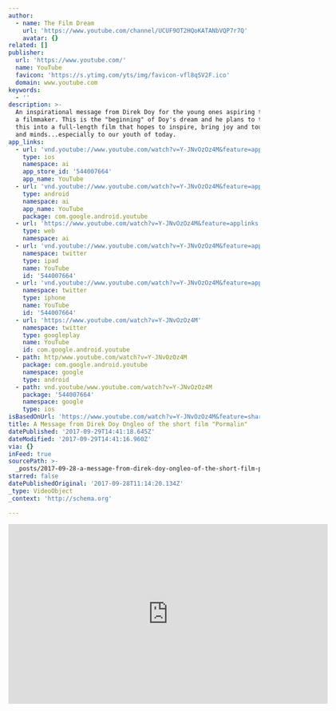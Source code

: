 ```yaml
---
author:
  - name: The Film Dream
    url: 'https://www.youtube.com/channel/UCUF9OT2HQoKATANbVQP7r7Q'
    avatar: {}
related: []
publisher:
  url: 'https://www.youtube.com/'
  name: YouTube
  favicon: 'https://s.ytimg.com/yts/img/favicon-vfl8qSV2F.ico'
  domain: www.youtube.com
keywords:
  - ''
description: >-
  An inspirational message from Direk Doy for the young ones aspiring to become
  a filmmaker. This is the "beginning" of Doy's dream and he plans to transform
  this into a full-length film that hopes to inspire, bring joy and touch hearts
  and minds...especially to our youth of today.
app_links:
  - url: 'vnd.youtube://www.youtube.com/watch?v=Y-JNvOzOz4M&feature=applinks'
    type: ios
    namespace: ai
    app_store_id: '544007664'
    app_name: YouTube
  - url: 'vnd.youtube://www.youtube.com/watch?v=Y-JNvOzOz4M&feature=applinks'
    type: android
    namespace: ai
    app_name: YouTube
    package: com.google.android.youtube
  - url: 'https://www.youtube.com/watch?v=Y-JNvOzOz4M&feature=applinks'
    type: web
    namespace: ai
  - url: 'vnd.youtube://www.youtube.com/watch?v=Y-JNvOzOz4M&feature=applinks'
    namespace: twitter
    type: ipad
    name: YouTube
    id: '544007664'
  - url: 'vnd.youtube://www.youtube.com/watch?v=Y-JNvOzOz4M&feature=applinks'
    namespace: twitter
    type: iphone
    name: YouTube
    id: '544007664'
  - url: 'https://www.youtube.com/watch?v=Y-JNvOzOz4M'
    namespace: twitter
    type: googleplay
    name: YouTube
    id: com.google.android.youtube
  - path: http/www.youtube.com/watch?v=Y-JNvOzOz4M
    package: com.google.android.youtube
    namespace: google
    type: android
  - path: vnd.youtube/www.youtube.com/watch?v=Y-JNvOzOz4M
    package: '544007664'
    namespace: google
    type: ios
isBasedOnUrl: 'https://www.youtube.com/watch?v=Y-JNvOzOz4M&feature=share'
title: A Message from Direk Doy Ongleo of the short film "Pormalin"
datePublished: '2017-09-29T14:41:18.645Z'
dateModified: '2017-09-29T14:41:16.960Z'
via: {}
inFeed: true
sourcePath: >-
  _posts/2017-09-28-a-message-from-direk-doy-ongleo-of-the-short-film-pormalin.md
starred: false
datePublishedOriginal: '2017-09-28T11:14:20.134Z'
_type: VideoObject
_context: 'http://schema.org'

---
```

<iframe src="https://cdn.embedly.com/widgets/media.html?src=https%3A%2F%2Fwww.youtube.com%2Fembed%2FY-JNvOzOz4M%3Ffeature%3Doembed&amp;url=http%3A%2F%2Fwww.youtube.com%2Fwatch%3Fv%3DY-JNvOzOz4M&amp;image=https%3A%2F%2Fi.ytimg.com%2Fvi%2FY-JNvOzOz4M%2Fhqdefault.jpg&amp;key=a715cf41cc93453ca338d350cd26f87b&amp;type=text%2Fhtml&amp;schema=youtube" width="640" height="360" scrolling="no" frameborder="0" allowfullscreen="" style=""></iframe>